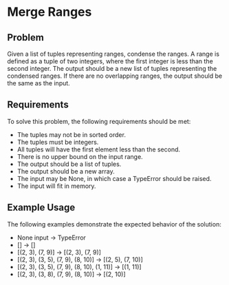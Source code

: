 # Merge Ranges

## Problem

Given a list of tuples representing ranges, condense the ranges. A range is defined as a tuple of two integers, where the first integer is less than the second integer. The output should be a new list of tuples representing the condensed ranges. If there are no overlapping ranges, the output should be the same as the input.

## Requirements

To solve this problem, the following requirements should be met:

- The tuples may not be in sorted order.
- The tuples must be integers.
- All tuples will have the first element less than the second.
- There is no upper bound on the input range.
- The output should be a list of tuples.
- The output should be a new array.
- The input may be None, in which case a TypeError should be raised.
- The input will fit in memory.

## Example Usage

The following examples demonstrate the expected behavior of the solution:

- None input -> TypeError
- [] -> []
- [(2, 3), (7, 9)] -> [(2, 3), (7, 9)]
- [(2, 3), (3, 5), (7, 9), (8, 10)] -> [(2, 5), (7, 10)]
- [(2, 3), (3, 5), (7, 9), (8, 10), (1, 11)] -> [(1, 11)]
- [(2, 3), (3, 8), (7, 9), (8, 10)] -> [(2, 10)]
